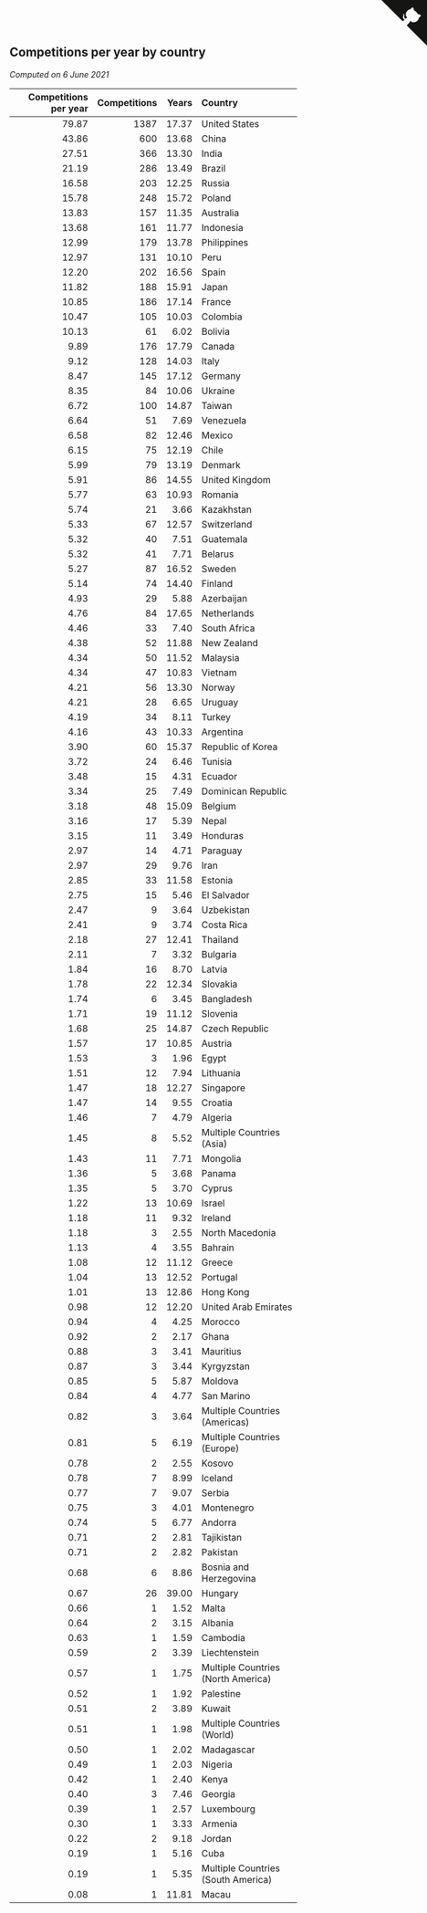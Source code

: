 ## Competitions per year by country

*Computed on  6 June 2021*

| Competitions per year | Competitions | Years | Country |
| ---: | ---: | ---: | :--- |
| 79.87 | 1387 | 17.37 | United States |
| 43.86 | 600 | 13.68 | China |
| 27.51 | 366 | 13.30 | India |
| 21.19 | 286 | 13.49 | Brazil |
| 16.58 | 203 | 12.25 | Russia |
| 15.78 | 248 | 15.72 | Poland |
| 13.83 | 157 | 11.35 | Australia |
| 13.68 | 161 | 11.77 | Indonesia |
| 12.99 | 179 | 13.78 | Philippines |
| 12.97 | 131 | 10.10 | Peru |
| 12.20 | 202 | 16.56 | Spain |
| 11.82 | 188 | 15.91 | Japan |
| 10.85 | 186 | 17.14 | France |
| 10.47 | 105 | 10.03 | Colombia |
| 10.13 | 61 | 6.02 | Bolivia |
| 9.89 | 176 | 17.79 | Canada |
| 9.12 | 128 | 14.03 | Italy |
| 8.47 | 145 | 17.12 | Germany |
| 8.35 | 84 | 10.06 | Ukraine |
| 6.72 | 100 | 14.87 | Taiwan |
| 6.64 | 51 | 7.69 | Venezuela |
| 6.58 | 82 | 12.46 | Mexico |
| 6.15 | 75 | 12.19 | Chile |
| 5.99 | 79 | 13.19 | Denmark |
| 5.91 | 86 | 14.55 | United Kingdom |
| 5.77 | 63 | 10.93 | Romania |
| 5.74 | 21 | 3.66 | Kazakhstan |
| 5.33 | 67 | 12.57 | Switzerland |
| 5.32 | 40 | 7.51 | Guatemala |
| 5.32 | 41 | 7.71 | Belarus |
| 5.27 | 87 | 16.52 | Sweden |
| 5.14 | 74 | 14.40 | Finland |
| 4.93 | 29 | 5.88 | Azerbaijan |
| 4.76 | 84 | 17.65 | Netherlands |
| 4.46 | 33 | 7.40 | South Africa |
| 4.38 | 52 | 11.88 | New Zealand |
| 4.34 | 50 | 11.52 | Malaysia |
| 4.34 | 47 | 10.83 | Vietnam |
| 4.21 | 56 | 13.30 | Norway |
| 4.21 | 28 | 6.65 | Uruguay |
| 4.19 | 34 | 8.11 | Turkey |
| 4.16 | 43 | 10.33 | Argentina |
| 3.90 | 60 | 15.37 | Republic of Korea |
| 3.72 | 24 | 6.46 | Tunisia |
| 3.48 | 15 | 4.31 | Ecuador |
| 3.34 | 25 | 7.49 | Dominican Republic |
| 3.18 | 48 | 15.09 | Belgium |
| 3.16 | 17 | 5.39 | Nepal |
| 3.15 | 11 | 3.49 | Honduras |
| 2.97 | 14 | 4.71 | Paraguay |
| 2.97 | 29 | 9.76 | Iran |
| 2.85 | 33 | 11.58 | Estonia |
| 2.75 | 15 | 5.46 | El Salvador |
| 2.47 | 9 | 3.64 | Uzbekistan |
| 2.41 | 9 | 3.74 | Costa Rica |
| 2.18 | 27 | 12.41 | Thailand |
| 2.11 | 7 | 3.32 | Bulgaria |
| 1.84 | 16 | 8.70 | Latvia |
| 1.78 | 22 | 12.34 | Slovakia |
| 1.74 | 6 | 3.45 | Bangladesh |
| 1.71 | 19 | 11.12 | Slovenia |
| 1.68 | 25 | 14.87 | Czech Republic |
| 1.57 | 17 | 10.85 | Austria |
| 1.53 | 3 | 1.96 | Egypt |
| 1.51 | 12 | 7.94 | Lithuania |
| 1.47 | 18 | 12.27 | Singapore |
| 1.47 | 14 | 9.55 | Croatia |
| 1.46 | 7 | 4.79 | Algeria |
| 1.45 | 8 | 5.52 | Multiple Countries (Asia) |
| 1.43 | 11 | 7.71 | Mongolia |
| 1.36 | 5 | 3.68 | Panama |
| 1.35 | 5 | 3.70 | Cyprus |
| 1.22 | 13 | 10.69 | Israel |
| 1.18 | 11 | 9.32 | Ireland |
| 1.18 | 3 | 2.55 | North Macedonia |
| 1.13 | 4 | 3.55 | Bahrain |
| 1.08 | 12 | 11.12 | Greece |
| 1.04 | 13 | 12.52 | Portugal |
| 1.01 | 13 | 12.86 | Hong Kong |
| 0.98 | 12 | 12.20 | United Arab Emirates |
| 0.94 | 4 | 4.25 | Morocco |
| 0.92 | 2 | 2.17 | Ghana |
| 0.88 | 3 | 3.41 | Mauritius |
| 0.87 | 3 | 3.44 | Kyrgyzstan |
| 0.85 | 5 | 5.87 | Moldova |
| 0.84 | 4 | 4.77 | San Marino |
| 0.82 | 3 | 3.64 | Multiple Countries (Americas) |
| 0.81 | 5 | 6.19 | Multiple Countries (Europe) |
| 0.78 | 2 | 2.55 | Kosovo |
| 0.78 | 7 | 8.99 | Iceland |
| 0.77 | 7 | 9.07 | Serbia |
| 0.75 | 3 | 4.01 | Montenegro |
| 0.74 | 5 | 6.77 | Andorra |
| 0.71 | 2 | 2.81 | Tajikistan |
| 0.71 | 2 | 2.82 | Pakistan |
| 0.68 | 6 | 8.86 | Bosnia and Herzegovina |
| 0.67 | 26 | 39.00 | Hungary |
| 0.66 | 1 | 1.52 | Malta |
| 0.64 | 2 | 3.15 | Albania |
| 0.63 | 1 | 1.59 | Cambodia |
| 0.59 | 2 | 3.39 | Liechtenstein |
| 0.57 | 1 | 1.75 | Multiple Countries (North America) |
| 0.52 | 1 | 1.92 | Palestine |
| 0.51 | 2 | 3.89 | Kuwait |
| 0.51 | 1 | 1.98 | Multiple Countries (World) |
| 0.50 | 1 | 2.02 | Madagascar |
| 0.49 | 1 | 2.03 | Nigeria |
| 0.42 | 1 | 2.40 | Kenya |
| 0.40 | 3 | 7.46 | Georgia |
| 0.39 | 1 | 2.57 | Luxembourg |
| 0.30 | 1 | 3.33 | Armenia |
| 0.22 | 2 | 9.18 | Jordan |
| 0.19 | 1 | 5.16 | Cuba |
| 0.19 | 1 | 5.35 | Multiple Countries (South America) |
| 0.08 | 1 | 11.81 | Macau |


<a href="https://github.com/jonatanklosko/wca_statistics" class="github-corner" aria-label="View source on Github"><svg width="80" height="80" viewBox="0 0 250 250" style="fill:#151513; color:#fff; position: absolute; top: 0; border: 0; right: 0;" aria-hidden="true"><path d="M0,0 L115,115 L130,115 L142,142 L250,250 L250,0 Z"></path><path d="M128.3,109.0 C113.8,99.7 119.0,89.6 119.0,89.6 C122.0,82.7 120.5,78.6 120.5,78.6 C119.2,72.0 123.4,76.3 123.4,76.3 C127.3,80.9 125.5,87.3 125.5,87.3 C122.9,97.6 130.6,101.9 134.4,103.2" fill="currentColor" style="transform-origin: 130px 106px;" class="octo-arm"></path><path d="M115.0,115.0 C114.9,115.1 118.7,116.5 119.8,115.4 L133.7,101.6 C136.9,99.2 139.9,98.4 142.2,98.6 C133.8,88.0 127.5,74.4 143.8,58.0 C148.5,53.4 154.0,51.2 159.7,51.0 C160.3,49.4 163.2,43.6 171.4,40.1 C171.4,40.1 176.1,42.5 178.8,56.2 C183.1,58.6 187.2,61.8 190.9,65.4 C194.5,69.0 197.7,73.2 200.1,77.6 C213.8,80.2 216.3,84.9 216.3,84.9 C212.7,93.1 206.9,96.0 205.4,96.6 C205.1,102.4 203.0,107.8 198.3,112.5 C181.9,128.9 168.3,122.5 157.7,114.1 C157.9,116.9 156.7,120.9 152.7,124.9 L141.0,136.5 C139.8,137.7 141.6,141.9 141.8,141.8 Z" fill="currentColor" class="octo-body"></path></svg></a><style>.github-corner:hover .octo-arm{animation:octocat-wave 560ms ease-in-out}@keyframes octocat-wave{0%,100%{transform:rotate(0)}20%,60%{transform:rotate(-25deg)}40%,80%{transform:rotate(10deg)}}@media (max-width:500px){.github-corner:hover .octo-arm{animation:none}.github-corner .octo-arm{animation:octocat-wave 560ms ease-in-out}}</style>
